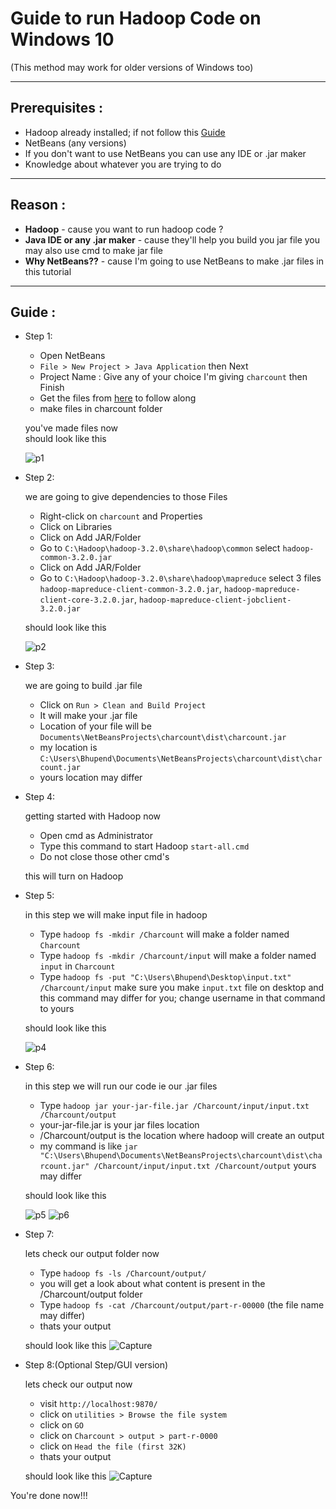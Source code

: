 # Guide to run Hadoop Code on Windows 10
(This method may work for older versions of Windows too)
___
## Prerequisites :
* Hadoop already installed; if not follow this [Guide](https://github.com/bhupendpatil/Fun/blob/master/HadoopInstallation/README.md)
* NetBeans (any versions)
* If you don't want to use NetBeans you can use any IDE or .jar maker
* Knowledge about whatever you are trying to do
___
## Reason :
* **Hadoop** - cause you want to run hadoop code ?
* **Java IDE or any .jar maker** - cause they'll help you build you jar file you may also use cmd to make jar file
* **Why NetBeans??** - cause I'm going to use NetBeans to make .jar files in this tutorial
___
## Guide :
* Step 1:
  * Open NetBeans
  * `File > New Project > Java Application` then Next
  * Project Name : Give any of your choice I'm giving `charcount` then Finish
  * Get the files from [here](https://github.com/bhupendpatil/Practice/tree/master/Java/Hadoop/charcount) to follow along
  * make files in charcount folder

  you've made files now  
  should look like this

  ![p1](https://user-images.githubusercontent.com/9783913/69484136-9a2ef880-0e55-11ea-8ed1-e23ac7df33a9.PNG)

* Step 2:

  we are going to give dependencies to those Files
  * Right-click on `charcount` and Properties
  * Click on Libraries
  * Click on Add JAR/Folder
  * Go to `C:\Hadoop\hadoop-3.2.0\share\hadoop\common` select `hadoop-common-3.2.0.jar`
  * Click on Add JAR/Folder
  * Go to `C:\Hadoop\hadoop-3.2.0\share\hadoop\mapreduce` select 3 files `hadoop-mapreduce-client-common-3.2.0.jar`, `hadoop-mapreduce-client-core-3.2.0.jar`, `hadoop-mapreduce-client-jobclient-3.2.0.jar`

  should look like this

  ![p2](https://user-images.githubusercontent.com/9783913/69484260-2988db80-0e57-11ea-91a9-301e10f9c3c5.PNG)

* Step 3:

  we are going to build .jar file
  * Click on `Run > Clean and Build Project`
  * It will make your .jar file
  * Location of your file will be `Documents\NetBeansProjects\charcount\dist\charcount.jar`
  * my location is `C:\Users\Bhupend\Documents\NetBeansProjects\charcount\dist\charcount.jar`
  * yours location may differ

* Step 4:

  getting started with Hadoop now
  * Open cmd as Administrator
  * Type this command to start Hadoop `start-all.cmd`
  * Do not close those other cmd's

  this will turn on Hadoop

* Step 5:

  in this step we will make input file in hadoop
  * Type `hadoop fs -mkdir /Charcount` will make a folder named `Charcount`
  * Type `hadoop fs -mkdir /Charcount/input` will make a folder named `input` in `Charcount`
  * Type `hadoop fs -put "C:\Users\Bhupend\Desktop\input.txt" /Charcount/input`
  make sure you make `input.txt` file on desktop and this command may differ for you; change username in that command to yours

  should look like this

  ![p4](https://user-images.githubusercontent.com/9783913/69484711-74f1b880-0e5c-11ea-9447-cbe11abc3a1a.PNG)

* Step 6:

  in this step we will run our code ie our .jar files
  * Type `hadoop jar your-jar-file.jar /Charcount/input/input.txt /Charcount/output`
  * your-jar-file.jar is your jar files location
  * /Charcount/output is the location where hadoop will create an output
  * my command is like `jar "C:\Users\Bhupend\Documents\NetBeansProjects\charcount\dist\charcount.jar" /Charcount/input/input.txt /Charcount/output` yours may differ

  should look like this

  ![p5](https://user-images.githubusercontent.com/9783913/69484805-91422500-0e5d-11ea-810d-fb904df9121b.PNG)
  ![p6](https://user-images.githubusercontent.com/9783913/69484825-bcc50f80-0e5d-11ea-8c15-b26218732343.PNG)

* Step 7:
  
  lets check our output folder now
  * Type `hadoop fs -ls /Charcount/output/`
  * you will get a look about what content is present in the /Charcount/output folder
  * Type `hadoop fs -cat /Charcount/output/part-r-00000` (the file name may differ)
  * thats your output

  should look like this
  ![Capture](https://user-images.githubusercontent.com/9783913/72004136-cb7e4f00-3270-11ea-8177-39c30c856249.PNG)

* Step 8:(Optional Step/GUI version)

  lets check our output now
  * visit `http://localhost:9870/`
  * click on `utilities > Browse the file system `
  * click on `GO`
  * click on `Charcount > output > part-r-0000`
  * click on  `Head the file (first 32K)`
  * thats your output

  should look like this
  ![Capture](https://user-images.githubusercontent.com/9783913/69484951-0c580b00-0e5f-11ea-9d6a-237e9822341b.PNG)

You're done now!!!
